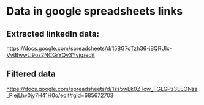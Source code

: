 # Data in google spreadsheets links 

## Extracted linkedIn data:
https://docs.google.com/spreadsheets/d/15BG7qTzh36-jBQRUlx-VvtBwwLl9oz2NCGrYQv3Yvjg/edit

## Filtered data
https://docs.google.com/spreadsheets/d/1zs5wEk0ZTcw_FGLGPz3EEONzz_PlejLhv0jy7H41H0o/edit#gid=685672703
